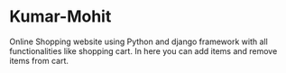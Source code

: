 # Kumar-Mohit
Online Shopping website using Python and django framework with all functionalities like shopping cart. In here you can add items and remove items from cart.
